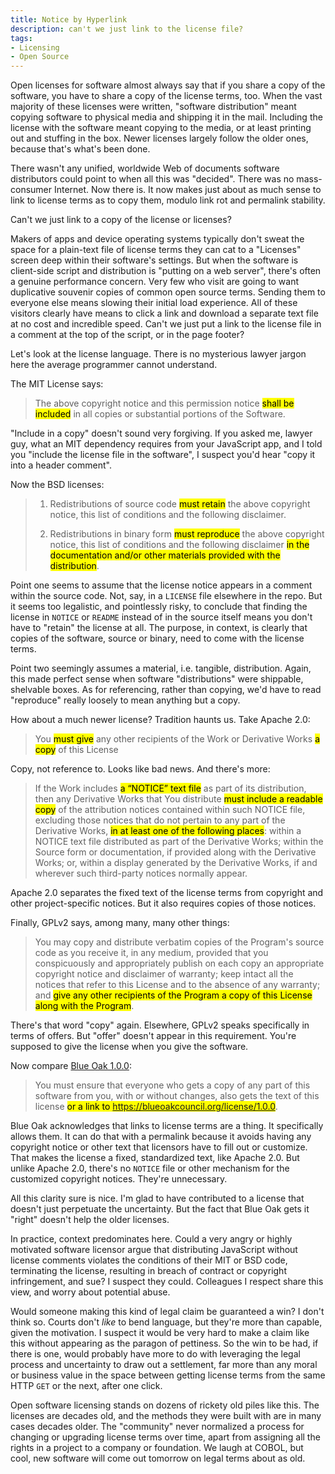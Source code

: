```yaml
---
title: Notice by Hyperlink
description: can't we just link to the license file?
tags:
- Licensing
- Open Source
---
```


Open licenses for software almost always say that if you share a copy of the software, you have to share a copy of the license terms, too.  When the vast majority of these licenses were written, "software distribution" meant copying software to physical media and shipping it in the mail.  Including the license with the software meant copying to the media, or at least printing out and stuffing in the box.  Newer licenses largely follow the older ones, because that's what's been done.

There wasn't any unified, worldwide Web of documents software distributors could point to when all this was "decided".  There was no mass-consumer Internet.  Now there is.  It now makes just about as much sense to link to license terms as to copy them, modulo link rot and permalink stability.

Can't we just link to a copy of the license or licenses?

Makers of apps and device operating systems typically don't sweat the space for a plain-text file of license terms they can cat to a "Licenses" screen deep within their software's settings.  But when the software is client-side script and distribution is "putting on a web server", there's often a genuine performance concern.  Very few who visit are going to want duplicative souvenir copies of common open source terms.  Sending them to everyone else means slowing their initial load experience.  All of these visitors clearly have means to click a link and download a separate text file at no cost and incredible speed.  Can't we just put a link to the license file in a comment at the top of the script, or in the page footer?

Let's look at the license language.  There is no mysterious lawyer jargon here the average programmer cannot understand.

The MIT License says:

> The above copyright notice and this permission notice <mark>shall be included</mark> in all copies or substantial portions of the Software.

"Include in a copy" doesn't sound very forgiving.  If you asked me, lawyer guy, what an MIT dependency requires from your JavaScript app, and I told you "include the license file in the software", I suspect you'd hear "copy it into a header comment".

Now the BSD licenses:

> 1. Redistributions of source code <mark>must retain</mark> the above copyright notice, this list of conditions and the following disclaimer.
>
> 2. Redistributions in binary form <mark>must reproduce</mark> the above copyright notice, this list of conditions and the following disclaimer <mark>in the documentation and/or other materials provided with the distribution</mark>.

Point one seems to assume that the license notice appears in a comment within the source code.  Not, say, in a `LICENSE` file elsewhere in the repo.  But it seems too legalistic, and pointlessly risky, to conclude that finding the license in `NOTICE` or `README` instead of in the source itself means you don't have to "retain" the license at all.  The purpose, in context, is clearly that copies of the software, source or binary, need to come with the license terms.

Point two seemingly assumes a material, i.e. tangible, distribution.  Again, this made perfect sense when software "distributions" were shippable, shelvable boxes.  As for referencing, rather than copying, we'd have to read "reproduce" really loosely to mean anything but a copy.

How about a much newer license?  Tradition haunts us.  Take Apache 2.0:

> You <mark>must give</mark> any other recipients of the Work or Derivative Works <mark>a copy</mark> of this License

Copy, not reference to.  Looks like bad news.  And there's more:

> If the Work includes <mark>a &ldquo;NOTICE&rdquo; text file</mark> as part of its distribution, then any Derivative Works that You distribute <mark>must include a readable copy</mark> of the attribution notices contained within such NOTICE file, excluding those notices that do not pertain to any part of the Derivative Works, <mark>in at least one of the following places</mark>: within a NOTICE text file distributed as part of the Derivative Works; within the Source form or documentation, if provided along with the Derivative Works; or, within a display generated by the Derivative Works, if and wherever such third-party notices normally appear.

Apache 2.0 separates the fixed text of the license terms from copyright and other project-specific notices.  But it also requires copies of those notices.

Finally, GPLv2 says, among many, many other things:

> You may copy and distribute verbatim copies of the Program's source code as you receive it, in any medium, provided that you conspicuously and appropriately publish on each copy an appropriate copyright notice and disclaimer of warranty; keep intact all the notices that refer to this License and to the absence of any warranty; and <mark>give any other recipients of the Program a copy of this License along with the Program</mark>.

There's that word "copy" again.  Elsewhere, GPLv2 speaks specifically in terms of offers.  But "offer" doesn't appear in this requirement.  You're supposed to give the license when you give the software.

Now compare [Blue Oak 1.0.0](https://blueoakcouncil.org/license/1.0.0):

> You must ensure that everyone who gets a copy of any part of this software from you, with or without changes, also gets the text of this license <mark>or a link to <https://blueoakcouncil.org/license/1.0.0></mark>.

Blue Oak acknowledges that links to license terms are a thing.  It specifically allows them.  It can do that with a permalink because it avoids having any copyright notice or other text that licensors have to fill out or customize.  That makes the license a fixed, standardized text, like Apache 2.0.  But unlike Apache 2.0, there's no `NOTICE` file or other mechanism for the customized copyright notices.  They're unnecessary.

All this clarity sure is nice.  I'm glad to have contributed to a license that doesn't just perpetuate the uncertainty.  But the fact that Blue Oak gets it "right" doesn't help the older licenses.

In practice, context predominates here.  Could a very angry or highly motivated software licensor argue that distributing JavaScript without license comments violates the conditions of their MIT or BSD code, terminating the license, resulting in breach of contract or copyright infringement, and sue?  I suspect they could.  Colleagues I respect share this view, and worry about potential abuse.

Would someone making this kind of legal claim be guaranteed a win?  I don't think so.  Courts don't _like_ to bend language, but they're more than capable, given the motivation.  I suspect it would be very hard to make a claim like this without appearing as the paragon of pettiness.  So the win to be had, if there is one, would probably have more to do with leveraging the legal process and uncertainty to draw out a settlement, far more than any moral or business value in the space between getting license terms from the same HTTP `GET` or the next, after one click.

Open software licensing stands on dozens of rickety old piles like this.  The licenses are decades old, and the methods they were built with are in many cases decades older.  The "community" never normalized a process for changing or upgrading license terms over time, apart from assigning all the rights in a project to a company or foundation.  We laugh at COBOL, but cool, new software will come out tomorrow on legal terms about as old.
